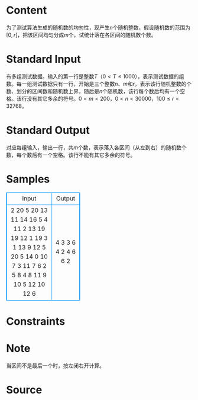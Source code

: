 
# Content

为了测试算法生成的随机数的均匀性，现产生$n$个随机整数，假设随机数的范围为$[0,r]$，把该区间均匀分成$m$个，试统计落在各区间的随机数个数。

# Standard Input

有多组测试数据。输入的第一行是整数$T$（$0<T\le 1000$），表示测试数据的组数。每一组测试数据只有一行，开始是三个整数$n$、$m$和$r$，表示该行随机整数的个数、划分的区间数和随机数上界，随后是$n$个随机数，该行每个数后均有一个空格。该行没有其它多余的符号。$0<m<200$，$0<n<30000$，$100\le r<32768$。

# Standard Output

对应每组输入，输出一行，共$m$个数，表示落入各区间（从左到右）的随机数个数，每个数后有一个空格。该行不能有其它多余的符号。

# Samples

<style>
        table,table tr th, table tr td { border:1px solid #0094ff; }
        table { width: 200px; min-height: 25px; line-height: 25px; text-align: center; border-collapse: collapse;}   
    </style>
<table>
	<tr>
		<td>Input</td>
		<td>Output</td>
	</tr>
<tr><td>2
20 5 20 13 11 14 16 5 4 11 2 13 19 19 12 1 19 3 1 13 9 12 5 
20 5 14 0 10 7 3 11 7 6 2 5 8 4 8 11 9 10 5 12 10 12 6</td><td>4 3 3 6 4 
2 4 6 6 2</td></tr></table>


# Constraints



# Note

当区间不是最后一个时，按左闭右开计算。

# Source


